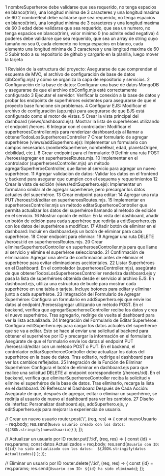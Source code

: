 1 nombreSuperheroe debe validarse que sea requerido, no tenga espacios en blanco(trim), una longitud minima de 3 caracteres y una longitud maxima de 60
2 nombreReal debe validarse que sea requerido, no tenga espacios en blanco(trim), una longitud minima de 3 caracteres y una longitud maxima de 60
3 edad debe validarse que sea requerido, que sea un numero, no tenga espacios en blanco(trim), valor minimo 0 (no admite edad negativa)
4 poderes debe validarse que sea requerido, que sea un array de string cuyo tamaño no sea 0, cada elemento no tenga espacios en blanco, cada elemento una longitud minima de 3 caracteres y una longitud maxima de 60
5 Subir todo a su repositorio de github y cargarlo en la planilla, luego mover la tarjeta





1 Revisión de la estructura del proyecto: Asegurarse de que comprendan el esquema de MVC, el archivo de configuración de base de datos (dbConfig.mjs) y cómo se organiza la capa de repositorio y servicios.
2 Configuración de la base de datos: Configurar una base de datos MongoDB y asegurarse de que el archivo dbConfig.mjs esté correctamente configurado
3 Ejecutar el servidor: Verificar la conexión a la base de datos y probar los endpoints de superhéroes existentes para asegurarse de que el proyecto base funcione sin problemas.
4 Configurar EJS: Modificar el archivo de configuración (app.mjs) para asegurarse de que EJS está configurado como el motor de vistas.
5 Crear la vista principal del dashboard (views/dashboard.ejs): Mostrar la lista de superhéroes utilizando el endpoint /heroes.
6 Integrar con el controlador: Modificar el superheroesController.mjs para renderizar dashboard.ejs al llamar a obtenerTodosLosSuperheroesController
7 Crear formulario de agregar superhéroe (views/addSuperhero.ejs): Implementar un formulario con campos necesarios (nombreSuperheroe, nombreReal, edad, planetaOrigen, debilidad, etc.).
8 Crear endpoint para el formulario:
9  Definir una ruta POST /heroes/agregar en superheroesRoutes.mjs.
10     Implementar en el controlador (superheroesController.mjs) un método agregarSuperheroeController, que llame al servicio para agregar un nuevo superhéroe.
11 Agregar validación de datos: Validar los datos en el frontend y backend para asegurar que cumplen con el esquema y requerimientos
12 Crear la vista de edición (views/editSuperhero.ejs): Implementar un formulario similar al de agregar superhéroe, pero precargar los datos actuales del superhéroe.
13 Crear endpoint para editar:
14     Agregar una ruta PUT /heroes/:id/editar en superheroesRoutes.mjs.
15     Implementar en superheroesController.mjs un método editarSuperheroeController que permita actualizar los datos del superhéroe llamando al método de edición en el servicio.
16 Mostrar opción de editar: En la vista del dashboard, añadir un botón de edición para cada superhéroe que redirija a editSuperhero.ejs con los datos del superhéroe a modificar.
17 Añadir botón de eliminar en el dashboard: Incluir en dashboard.ejs un botón de eliminar para cada superhéroe.
18 Crear endpoint para eliminar:
19 Agregar una ruta DELETE /heroes/:id en superheroesRoutes.mjs.
20     Crear eliminarSuperheroeController en superheroesController.mjs para que llame al servicio y elimine el superhéroe seleccionado.
21 Confirmación de eliminación: Agregar una alerta de confirmación antes de eliminar el superhéroe para evitar eliminaciones accidentales.
22 Listar Superhéroes en el Dashboard. En el controlador (superheroesController.mjs), asegúrate de que obtenerTodosLosSuperheroesController renderiza dashboard.ejs y pasa la lista de superhéroes obtenida desde el servicio al archivo EJS. En dashboard.ejs, utiliza una estructura de bucle para mostrar cada superhéroe en una tabla o tarjeta. Incluye botones para editar y eliminar junto a cada superhéroe.
23 Integración del Formulario de Agregar Superhéroe: Configura un formulario en addSuperhero.ejs que envíe los datos al endpoint /heroes/agregar utilizando un método POST.  En el backend, verifica que agregarSuperheroeController recibe los datos y crea el nuevo superhéroe. Tras agregarlo, redirige de vuelta al dashboard para ver la lista actualizada.
24 Integración del Formulario de Editar Superhéroe:  Configura editSuperhero.ejs para cargar los datos actuales del superhéroe que se va a editar. Esto se hace al enviar una solicitud al backend para obtener el superhéroe por ID y precargar la información en el formulario.  Asegúrate de que el formulario envíe los datos al endpoint PUT /heroes/:id/editar con un método POST o PUT.  En el backend, el controlador editarSuperheroeController debe actualizar los datos del superhéroe en la base de datos. Tras editarlo, redirige al dashboard para ver los cambios reflejados.
25 Integración de la Función de Eliminar Superhéroe: Configura el botón de eliminar en dashboard.ejs para que realice una solicitud DELETE al endpoint correspondiente (/heroes/:id). En el backend, verifica que eliminarSuperheroeController reciba la solicitud y elimine el superhéroe de la base de datos. Tras eliminarlo, recarga la lista en el dashboard.
26 Refrescar el Dashboard Después de Cada Acción: Asegúrate de que, después de agregar, editar o eliminar un superhéroe, se redirija al usuario de nuevo al dashboard para ver los cambios.
27 Diseño de interfaz: Personalizar dashboard.ejs, addSuperhero.ejs, y editSuperhero.ejs para mejorar la experiencia de usuario.




// Crear un nuevo usuario 
    router.post('/', (req, res) => { 
    const nuevoUsuario = req.body;
    res.send(`Nuevo usuario creado con los datos: 
                ${JSON.stringify(nuevoUsuario)}`
        ); 
    }); 


// Actualizar un usuario por ID 
    router.put('/:id', (req, res) => { 
        const {id} = req.params; 
        const datos Actualizados = req.body; 
        res.send(`Usuario con ID: ${id} ha sido actualizado con los datos: 
                    ${JSON.stringify(datos Actualizados)}`
        ); 
    }); 
 
// Eliminar un usuario por ID 
    router.delete('/:id', (req, res) => { 
        const {id} = req.params; 
        res.send(`Usuario con ID: ${id} ha sido eliminado`);
    }); 
 